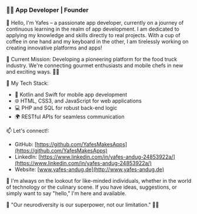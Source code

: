 ### 👨‍💻 App Developer | Founder

👋 Hello, I'm Yafes – a passionate app developer, currently on a journey of continuous learning in the realm of app development. I am dedicated to applying my knowledge and skills directly to real projects. With a cup of coffee in one hand and my keyboard in the other, I am tirelessly working on creating innovative platforms and apps!

🌟 Current Mission: Developing a pioneering platform for the food truck industry. We're connecting gourmet enthusiasts and mobile chefs in new and exciting ways. 🚚🍔

🔧 My Tech Stack:
- 📱 Kotlin and Swift for mobile app development
- 🌐 HTML, CSS3, and JavaScript for web applications
- 💻 PHP and SQL for robust back-end logic
- 🌍 RESTful APIs for seamless communication

📫 Let's connect!:
- GitHub: [https://github.com/YafesMakesApps](https://github.com/YafesMakesApps)
- LinkedIn: [https://www.linkedin.com/in/yafes-andug-24853922a/](https://www.linkedin.com/in/yafes-andug-24853922a/)
- Website: [www.yafes-andug.de](http://www.yafes-andug.de)

💬 I'm always on the lookout for like-minded individuals, whether in the world of technology or the culinary scene. If you have ideas, suggestions, or simply want to say "hello," I'm here and available.

🚀 "Our neurodiversity is our superpower, not our limitation." 📲✨
